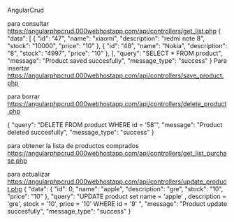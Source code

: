 AngularCrud

para consultar
https://angularphpcrud.000webhostapp.com/api/controllers/get_list.php
{
    "data": [
        {
            "id": "47",
            "name": "xiaomi",
            "description": "redmi note 8",
            "stock": "10000",
            "price": "10"
        },
        {
            "id": "48",
            "name": "Nokia",
            "description": "8",
            "stock": "4997",
            "price": "10"
        },
    ],
    "query": "SELECT * FROM product",
    "message": "Product saved succesfully",
    "message_type": "success"
}
Para insertar
https://angularphpcrud.000webhostapp.com/api/controllers/save_product.php

para borrar
https://angularphpcrud.000webhostapp.com/api/controllers/delete_product.php

{
    "query": "DELETE FROM product WHERE id = '58'",
    "message": "Product deleted succesfully",
    "message_type": "success"
}

para obtener la lista de productos comprados
https://angularphpcrud.000webhostapp.com/api/controllers/get_list_purchase.php

para actualizar
https://angularphpcrud.000webhostapp.com/api/controllers/update_product.php
{
    "data": {
        "id": 0,
        "name": "apple",
        "description": "gre",
        "stock": "10",
        "price": "10"
    },
    "query": "UPDATE product set name = 'apple' , description = 'gre', stock = '10', price = '10' WHERE id = '9' ",
    "message": "Product update succesfully",
    "message_type": "success"
}


